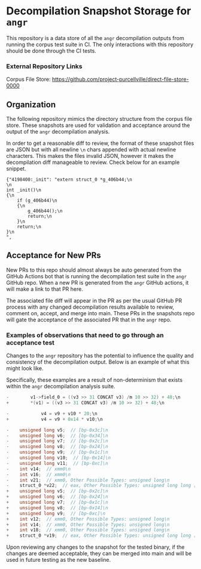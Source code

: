 # Decompilation Snapshot Storage for `angr`

This repository is a data store of all the `angr` decompilation outputs from running the corpus test suite
in CI. The only interactions with this repository should be done through the CI tests.

### External Repository Links

Corpus File Store: https://github.com/project-purcellville/direct-file-store-0000

## Organization

The following repository mimics the directory structure from the corpus file store. These
snapshots are used for validation and acceptance around the output of the `angr` decompilation
analysis.

In order to get a reasonable diff to review, the format of these snapshot files are JSON
but with all newline `\n` chars appended with actual newline characters. This makes the
files invalid JSON, however it makes the decompilation diff manageable to review. Check below
for an example snippet.

```
{"4198400:_init": "extern struct_0 *g_406b44;\n
\n
int _init()\n
{\n
    if (g_406b44)\n
    {\n
        g_406b44();\n
        return;\n
    }\n
    return;\n
}\n
",
```

## Acceptance for New PRs

New PRs to this repo should almost always be auto generated from the GitHub Actions bot
that is running the decompilation test suite in the `angr` GitHub repo. When a new PR
is generated from the `angr` GitHub actions, it will make a link to that PR here.

The associated file diff will appear in the PR as per the usual GitHub PR process with
any changed decompilation results available to review, comment on, accept, and merge into
main. These PRs in the snapshots repo will gate the acceptance of the associated PR that
in the `angr` repo.

### Examples of observations that need to go through an acceptance test

Changes to the `angr` repository has the potential to influence the quality and
consistency of the decompilation output. Below is an example of what this might look like.

Specifically, these examples are a result of non-determinism that exists within the
`angr` decompilation analysis suite.

```c
-        v1->field_0 = ((v3 >> 31 CONCAT v3) /m 10 >> 32) + 48;\n
+        *(v1) = ((v3 >> 31 CONCAT v3) /m 10 >> 32) + 48;\n
```

```c
-            v4 = v9 + v10 * 20;\n
+            v4 = v9 + 0x14 * v10;\n
```

```c
-    unsigned long v5;  // [bp-0x3c]\n
-    unsigned long v6;  // [bp-0x34]\n
-    unsigned long v7;  // [bp-0x2c]\n
-    unsigned long v8;  // [bp-0x24]\n
-    unsigned long v9;  // [bp-0x1c]\n
-    unsigned long v10;  // [bp-0x14]\n
-    unsigned long v11;  // [bp-0xc]\n
-    int v14;  // xmm0\n
-    int v16;  // xmm0\n
-    int v21;  // xmm0, Other Possible Types: unsigned long\n
-    struct_0 *v22;  // eax, Other Possible Types: unsigned long long [6], unsigned int\n
+    unsigned long v5;  // [bp-0x2c]\n
+    unsigned long v6;  // [bp-0x24]\n
+    unsigned long v7;  // [bp-0x1c]\n
+    unsigned long v8;  // [bp-0x14]\n
+    unsigned long v9;  // [bp-0xc]\n
+    int v12;  // xmm0, Other Possible Types: unsigned long\n
+    int v14;  // xmm0, Other Possible Types: unsigned long\n
+    int v18;  // xmm0, Other Possible Types: unsigned long\n
+    struct_0 *v19;  // eax, Other Possible Types: unsigned long long [6], unsigned int\n
```

Upon reviewing any changes to the snapshot for the tested binary, if the changes are
deemed acceptable, they can be merged into main and will be used in future testing
as the new baseline.

